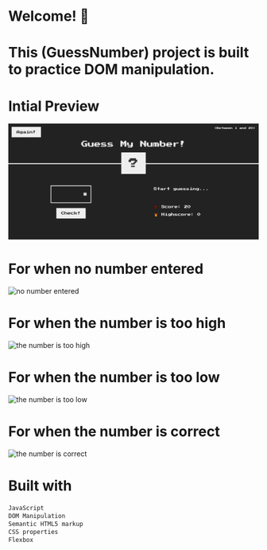 # Welcome! 👋
# This (GuessNumber) project is built to practice DOM manipulation.

# Intial Preview
![Initial Preview for the guess number game](shots/init.png)

# For when no number entered 
![no number entered](shots/no.png)

# For when the number is too high
![the number is too high](shots/high.png)

# For when the number is too low
![the number is too low](shots/low.png)

# For when the number is correct
![the number is correct](shots/right.png)

# Built with
    
    JavaScript 
    DOM Manipulation
    Semantic HTML5 markup
    CSS properties
    Flexbox
    

